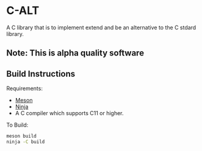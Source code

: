 # C-ALT

A C library that is to implement extend and be an alternative to the C stdard library.

## Note: This is alpha quality software

## Build Instructions

Requirements:
- [Meson](https://mesonbuild.com)
- [Ninja](https://ninja-build.org/)
- A C compiler which supports C11 or higher.

To Build:
```sh
meson build
ninja -C build
```

